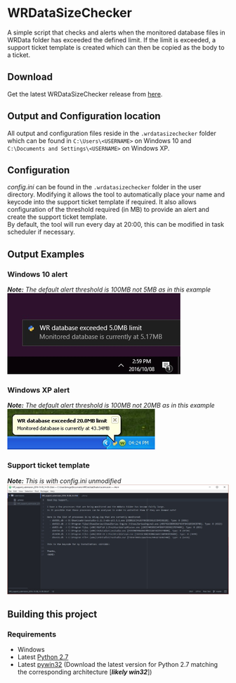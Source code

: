 # WRDataSizeChecker
A simple script that checks and alerts when the monitored database files in WRData folder has exceeded the defined limit. If the limit is exceeded, a support ticket template is created which can then be copied as the body to a ticket.

## Download
Get the latest WRDataSizeChecker release from [here](https://github.com/Brian-McG/WRDataSizeChecker/releases/latest).

## Output and Configuration location
All output and configuration files reside in the ```.wrdatasizechecker``` folder which can be found in ```C:\Users\<USERNAME>``` on Windows 10 and ```C:\Documents and Settings\<USERNAME>``` on Windows XP.

## Configuration
*config.ini* can be found in the ```.wrdatasizechecker``` folder in the user directory. Modifying it allows the tool to automatically place your name and keycode into the support ticket template if required. It also allows configuration of the threshold required (in MB) to provide an alert and create the support ticket template.<br>
By default, the tool will run every day at 20:00, this can be modified in task scheduler if necessary.

## Output Examples
### Windows 10 alert
***Note:*** *The default alert threshold is 100MB not 5MB as in this example*<br>
![Example image of windows 10 alert](https://github.com/Brian-McG/WRDataSizeChecker/blob/master/examples/example_alert_windows10.jpg)

### Windows XP alert
***Note:*** *The default alert threshold is 100MB not 20MB as in this example*<br>
![Example image of windows XP alert](https://github.com/Brian-McG/WRDataSizeChecker/blob/master/examples/windows_xp_alert_example.jpg)

### Support ticket template
***Note:*** *This is with config.ini unmodified*<br>
![Example support ticket template created](https://github.com/Brian-McG/WRDataSizeChecker/blob/master/examples/example_submission_template.jpg)

## Building this project
### Requirements
  - Windows
  - Latest [Python 2.7](https://www.python.org/downloads/)
  - Latest [pywin32](https://sourceforge.net/projects/pywin32/files/pywin32/) (Download the latest version for Python 2.7 matching the corresponding architecture [***likely win32***])

